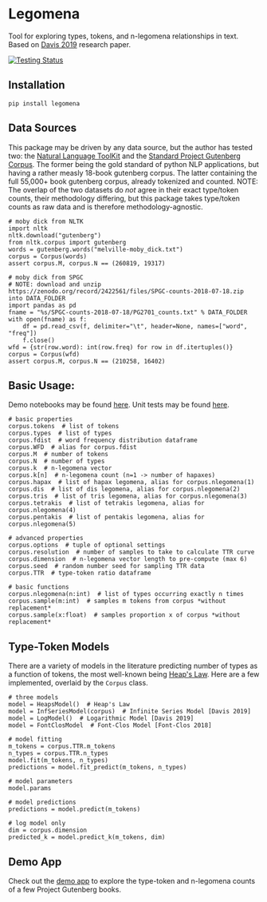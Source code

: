 # Legomena

Tool for exploring types, tokens, and n-legomena relationships in text. Based on [Davis 2019] research paper.

[![Testing Status](https://github.com/VictorDavis/legomena/workflows/tests/badge.svg)](https://github.com/VictorDavis/legomena/actions)

## Installation

```
pip install legomena
```

## Data Sources

This package may be driven by any data source, but the author has tested two: the [Natural Language ToolKit](https://www.nltk.org/) and the [Standard Project Gutenberg Corpus](https://arxiv.org/abs/1812.08092). The former being the gold standard of python NLP applications, but having a rather measly 18-book gutenberg corpus. The latter containing the full 55,000+ book gutenberg corpus, already tokenized and counted. NOTE: The overlap of the two datasets do _not_ agree in their exact type/token counts, their methodology differing, but this package takes type/token counts as raw data and is therefore methodology-agnostic.

```
# moby dick from NLTK
import nltk
nltk.download("gutenberg")
from nltk.corpus import gutenberg
words = gutenberg.words("melville-moby_dick.txt")
corpus = Corpus(words)
assert corpus.M, corpus.N == (260819, 19317)

# moby dick from SPGC
# NOTE: download and unzip https://zenodo.org/record/2422561/files/SPGC-counts-2018-07-18.zip into DATA_FOLDER
import pandas as pd
fname = "%s/SPGC-counts-2018-07-18/PG2701_counts.txt" % DATA_FOLDER
with open(fname) as f:
    df = pd.read_csv(f, delimiter="\t", header=None, names=["word", "freq"])
    f.close()
wfd = {str(row.word): int(row.freq) for row in df.itertuples()}
corpus = Corpus(wfd)
assert corpus.M, corpus.N == (210258, 16402)
```

## Basic Usage:

Demo notebooks may be found [here](https://github.com/VictorDavis/legomena/tree/master/notebooks). Unit tests may be found [here](https://github.com/VictorDavis/legomena/blob/master/test_legomena.py).

```
# basic properties
corpus.tokens  # list of tokens
corpus.types  # list of types
corpus.fdist  # word frequency distribution dataframe
corpus.WFD  # alias for corpus.fdist
corpus.M  # number of tokens
corpus.N  # number of types
corpus.k  # n-legomena vector
corpus.k[n]  # n-legomena count (n=1 -> number of hapaxes)
corpus.hapax  # list of hapax legomena, alias for corpus.nlegomena(1)
corpus.dis  # list of dis legomena, alias for corpus.nlegomena(2)
corpus.tris  # list of tris legomena, alias for corpus.nlegomena(3)
corpus.tetrakis  # list of tetrakis legomena, alias for corpus.nlegomena(4)
corpus.pentakis  # list of pentakis legomena, alias for corpus.nlegomena(5)

# advanced properties
corpus.options  # tuple of optional settings
corpus.resolution  # number of samples to take to calculate TTR curve
corpus.dimension  # n-legomena vector length to pre-compute (max 6)
corpus.seed  # random number seed for sampling TTR data
corpus.TTR  # type-token ratio dataframe

# basic functions
corpus.nlegomena(n:int)  # list of types occurring exactly n times
corpus.sample(m:int)  # samples m tokens from corpus *without replacement*
corpus.sample(x:float)  # samples proportion x of corpus *without replacement*
```

## Type-Token Models

There are a variety of models in the literature predicting number of types as a function of tokens, the most well-known being [Heap's Law](https://en.wikipedia.org/wiki/Heaps%27_law). Here are a few implemented, overlaid by the `Corpus` class.

```
# three models
model = HeapsModel()  # Heap's Law
model = InfSeriesModel(corpus)  # Infinite Series Model [Davis 2019]
model = LogModel()  # Logarithmic Model [Davis 2019]
model = FontClosModel  # Font-Clos Model [Font-Clos 2018]

# model fitting
m_tokens = corpus.TTR.m_tokens
n_types = corpus.TTR.n_types
model.fit(m_tokens, n_types)
predictions = model.fit_predict(m_tokens, n_types)

# model parameters
model.params

# model predictions
predictions = model.predict(m_tokens)

# log model only
dim = corpus.dimension
predicted_k = model.predict_k(m_tokens, dim)
```

## Demo App

Check out the [demo app](http://legomena.herokuapp.com/) to explore the type-token and n-legomena counts of a few Project Gutenberg books.

[Davis 2019]: (https://arxiv.org/pdf/1901.00521.pdf)
[Font-Clos 2018]: (https://arxiv.org/pdf/1412.4577.pdf)

